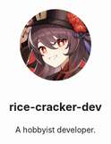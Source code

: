 <div align="center">
  <img
    style="width: 8rem; border-radius: 50%"
    src="assets/icon.png"
  />

  <p style="margin-top: 2rem; font-size: 20px; font-weight: bold">
    rice-cracker-dev
  </p>
  <p>A hobbyist developer.</p>
</div>
